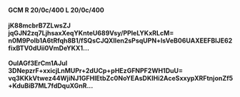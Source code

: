 #### GCM R 20/0c/400 L 20/0c/400
**jK88mcbrB7ZLwsZJ**<br/>**jqGJN2zq7LjhsaxXeqYKnteU689Vsy/PPleLYKxRLcM=**<br/>**n0M9Polb1A6tRfqh8B1/fSQsCJQXllen2sPsqUPN+lsVeB06UAXEEFBlJE62fixBTV0dUii0VmDeYKX1...**<br/><br/>
**OulAGf3ErCm1AJul**<br/>**3DNepzrF+xxicjLnMUPr+2dUCp+pHEzGFNPF2WH1DuU=**<br/>**vq3KKkVtwez44WjiNJ1GFHlEtbZc0NoYEAsDKIHi2AceSxxypXRFtnjonZf5+KduBiB7ML7fdDquXGnR...**